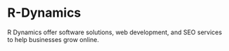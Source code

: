# R-Dynamics
R Dynamics offer software solutions, web development, and SEO services to help businesses grow online.

